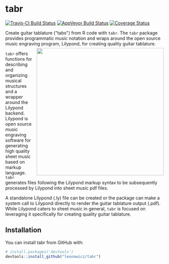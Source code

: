 
<!-- README.md is generated from README.Rmd. Please edit that file -->
tabr
====

[![Travis-CI Build Status](https://travis-ci.org/leonawicz/tabr.svg?branch=master)](https://travis-ci.org/leonawicz/tabr) [![AppVeyor Build Status](https://ci.appveyor.com/api/projects/status/github/leonawicz/tabr?branch=master&svg=true)](https://ci.appveyor.com/project/leonawicz/tabr) [![Coverage Status](https://img.shields.io/codecov/c/github/leonawicz/tabr/master.svg)](https://codecov.io/github/leonawicz/tabr?branch=master)

Create guitar tablature ("tabs") from R code with `tabr`. The `tabr` package provides programmatic music notation and wraps around the open source music engraving program, Lilypond, for creating quality guitar tablature.<img src="tabr_logo_small.png" style="float:right;margin:5px;width:400px;">

`tabr` offers functions for describing and organizing musical structures and a wrapper around the Lilypond backend. Lilypond is open source music engraving software for generating high quality sheet music based on markup language. `tabr` generates files following the Lilypond markup syntax to be subsequently processed by Lilypond into sheet music pdf files.

A standalone Lilypond (.ly) file can be created or the package can make a system call to Lilypond directly to render the guitar tablature output (.pdf). While Lilypond caters to sheet music in general, `tabr` is focused on leveraging it specifically for creating quality guitar tablature.

Installation
------------

You can install tabr from GitHub with:

``` r
# install.packages('devtools')
devtools::install_github("leonawicz/tabr")
```
